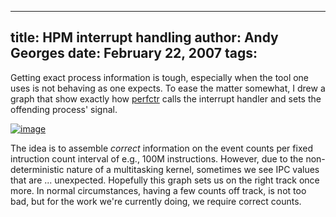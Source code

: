 -----
title:  HPM interrupt handling
author: Andy Georges
date: February 22, 2007
tags: 
-----







Getting exact process information is tough, especially when the tool one
uses is not behaving as one expects. To ease the matter somewhat, I drew
a graph that show exactly how
[perfctr](http://user.it.uu.se/~mikpe/linux/perfctr/) calls the
interrupt handler and sets the offending process' signal.


[![image](4C0379C3-4E09-4E79-9D99-EB05366DDAE7-1.jpg)](http://www.flickr.com/photos/itkovian/397643171/)


The idea is to assemble *correct* information on the event counts per
fixed intruction count interval of e.g., 100M instructions. However, due
to the non-deterministic nature of a multitasking kernel, sometimes we
see IPC values that are ... unexpected. Hopefully this graph sets us on
the right track once more. In normal circumstances, having a few counts
off track, is not too bad, but for the work we're currently doing, we
require correct counts.




